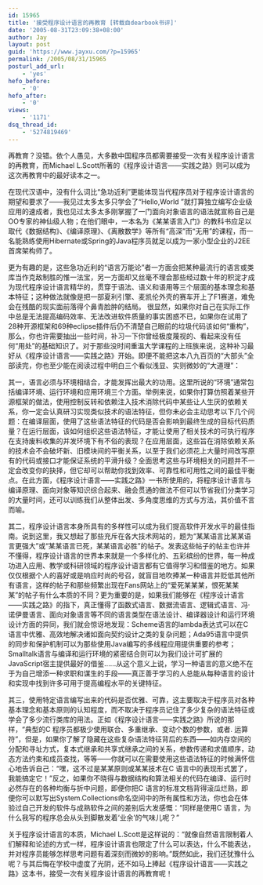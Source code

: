```yaml
---
id: 15965
title: '接受程序设计语言的再教育 [转载自dearbook书评]'
date: '2005-08-31T23:09:38+08:00'
author: Jay
layout: post
guid: 'https://www.jayxu.com/?p=15965'
permalink: /2005/08/31/15965
posturl_add_url:
    - 'yes'
hefo_before:
    - '0'
hefo_after:
    - '0'
views:
    - '1171'
dsq_thread_id:
    - '5274819469'
---
```


再教育？没错。依个人愚见，大多数中国程序员都需要接受一次有关程序设计语言的再教育，而Michael L.Scott所著的《程序设计语言——实践之路》则可以成为这次再教育中的最好读本之一。

在现代汉语中，没有什么词比“急功近利”更能体现当代程序员对于程序设计语言的期望和要求了——我见过太多太多只学会了“Hello,World ”就打算独立编写企业级应用的速成者，我也见过太多太多刚掌握了一门面向对象语言的语法就宣称自己是OO专家的神仙级人物；在他们眼中，一本名为《某某语言入门》的教科书应足以取代《数据结构》、《编译原理》、《离散数学》等所有“高深”而“无用”的课程，而一名能熟练使用Hibernate或Spring的Java程序员就足以成为一家小型企业的J2EE首席架构师了。

更为有趣的是，这些急功近利的“语言万能论”者一方面会把某种最流行的语言或类库当作克敌制胜的惟一法宝，另一方面却又丝毫不理会那些经过数十年的积淀才成为现代程序设计语言精华的，贯穿于语法、语义和语用等三个层面的基本理念和基本特征；这种做法就像是把一部夏利引擎、麦凯伦外壳的赛车开上了F1赛道，难免会在残酷的现实面前落得个鼻青脸肿的结局。
很显然，如果你对自己在实际工作中总是无法提高编码效率、无法改进软件质量的事实困惑不已，如果你在试用了28种开源框架和69种eclipse插件后仍不清楚自己眼前的垃圾代码该如何“重构”，那么，你也许需要抽出一些时间，补习一下你曾经极度蔑视的、看起来没有任何“用处”的基础知识了。对于那些没时间重温大学课程的上班族来说，这种补习最好从《程序设计语言——实践之路》开始。即便不能把这本八九百页的“大部头”全部读完，你也至少能在阅读过程中明白三个看似浅显、实则微妙的“大道理”：

其一，语言必须与环境相结合，才能发挥出最大的功用。这里所说的“环境”通常包括编译环境、运行环境和应用环境三个方面。举例来说，如果你打算仿照着某些开源框架的做法，使用控制反转和依赖注入技术消除代码中某些让人生厌的依赖关系，你一定会认真研习实现类似技术的语法特征，但你未必会主动思考以下几个问题：在编译层面，使用了这些语法特征的代码是否会影响到最终生成的目标代码质量？在运行层面，该如何组织这些语法特征，才能让使用了相关技术的可执行程序在支持废料收集的并发环境下有不俗的表现？在应用层面，这些旨在消除依赖关系的技术会不会破坏新、旧模块间的平衡关系，以至于我们必须花上大量时间改写原有的代码或接口才能保证系统的平滑升级？全面思考这些与环境相关的问题并不一定会改变你的抉择，但它却可以帮助你找到效率、可靠性和可用性之间的最佳平衡点。在此方面，《程序设计语言——实践之路》一书所使用的，将程序设计语言与编译原理、面向对象等知识综合起来、融会贯通的做法不但可以节省我们分类学习的大量时间，还可以训练我们从整体出发、多角度思维的方式与方法，其价值不言而喻。

其二，程序设计语言本身所具有的多样性可以成为我们提高软件开发水平的最佳指南。说到这里，我又想起了那些充斥在各大技术网站的，题为“某某语言比某某语言更强大”或“某某语言已死，某某语言必胜”的帖子。发表这些帖子的帖主也许并不懂得，程序设计语言的世界本来就是一个多样化的、五彩缤纷的世界，每一种成功进入应用、教学或科研领域的程序设计语言都有它值得学习和借鉴的地方。如果仅仅根据个人的喜好或是响应时尚的号召，就盲目地吹捧某一种语言并贬低其他所有语言，这样的帖子和那些频繁出现在Fans网站上的“爱死某某某，恨死某某某”的帖子有什么本质的不同？更为重要的是，如果我们能够在《程序设计语言——实践之路》的指下，真正懂得了函数式语言、数据流语言、逻辑式语言、冯·诺伊曼语言、面向对象语言等不同的语言类型在语法设计、编译器设计和运行环境设计方面的异同，我们就会惊讶地发现：Scheme语言的lambda表达式可以在C 语言中优雅、高效地解决诸如面向契约设计之类的复杂问题；Ada95语言中提供的同步和保护机制可以为那些使用Java编写的多线程应用提供重要的参考；Smalltalk语言与编译和运行环境的紧密结合则可以为我们设计可扩展的JavaScript宿主提供最好的借鉴……从这个意义上说，学习一种语言的意义绝不在于为自己增添一种求职和谋生的手段——真正善于学习的人总能从每种语言的设计和实现中找到许多可用于提高编程水平的关键特征。

其三，使用特定语言编写出来的代码是否优雅、可靠，这主要取决于程序员对各种基本理念和基本原则的认知程度，而不取决于程序员记住了多少复杂的语法特征或学会了多少流行类库的用法。正如《程序设计语言——实践之路》所说的那样，“典型的C 程序员都极少使用联合、多重继承、变动个数的参数，或者. 运算符”，但是，如果你了解了隐藏在这些复杂语法特征背后的东西——如内存空间的分配和寻址方式，复本式继承和共享式继承之间的关系，参数传递和求值顺序，动态方法约束和成员查找，等等——你就可以在需要使用这些语法特征的时候满怀信心地告诉自己：“嘿，这不过是某某原则或某某技术在C 语言中的表现形式罢了，我能搞定它！”反之，如果你不晓得与数据结构和算法相关的代码在编译、运行时必然存在的各种均衡与折中问题，即便你把C 语言的标准文档背得滚瓜烂熟，即便你可以默写出System.Collections命名空间中的所有属性和方法，你也会在体验过自己开发的软件与成熟软件之间的差别后大发感慨：“同样是使用C 语言，为什么我写的程序总会从头到脚散发着‘业余’的气味儿呢？”

关于程序设计语言的本质，Michael L.Scott是这样说的：“就像自然语言限制着人们解释和论述的方式一样，程序设计语言也限定了什么可以表达，什么不能表达，并对程序员能够怎样思考问题有着深刻而微妙的影响。”既然如此，我们还犹豫什么呢？与其后悔在学校中虚度了光阴，还不如马上捧起《程序设计语言——实践之路》这本书，接受一次有关程序设计语言的再教育呢！